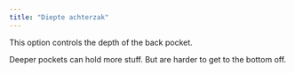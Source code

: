 ```yaml
---
title: "Diepte achterzak"
---
```


This option controls the depth of the back pocket.

Deeper pockets can hold more stuff. But are harder to get to the bottom off.

